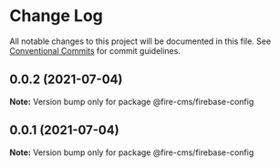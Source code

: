 # Change Log

All notable changes to this project will be documented in this file.
See [Conventional Commits](https://conventionalcommits.org) for commit guidelines.

## 0.0.2 (2021-07-04)

**Note:** Version bump only for package @fire-cms/firebase-config





## 0.0.1 (2021-07-04)

**Note:** Version bump only for package @fire-cms/firebase-config
